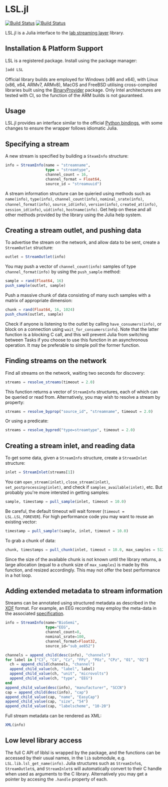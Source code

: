 # LSL.jl

[![Build Status](https://travis-ci.org/samuelpowell/LSL.jl.svg?branch=master)](https://travis-ci.org/samuelpowell/LSL.jl)
[![Build Status](https://ci.appveyor.com/api/projects/status/github/samuelpowell/LSL.jl?svg=true)](https://ci.appveyor.com/project/samuelpowell/LSL-jl)

LSL.jl is a Julia interface to the [lab streaming layer]([https://github.com/sccn/liblsl])
library.

## Installation & Platform Support

LSL is a registered package. Install using the package manager:

```julia
]add LSL
```

Official library builds are employed for Windows (x86 and x64), with Linux (x86, x64, 
ARMv7, ARMv8), MacOS and FreeBSD utilising cross-compiled libraries built using the
[BinaryProvider](https://github.com/JuliaPackaging/BinaryProvider.jl) package. Only Intel
architectures are tested with CI, so the function of the ARM builds is not gauranteed.

## Usage

LSL.jl provides an interface similar to the official 
[Python bindings](https://github.com/labstreaminglayer/liblsl-Python/), with some changes
to ensure the wrapper follows idiomatic Julia.

## Specifying a stream

A new stream is specified by building a `SteamInfo` structure:

```julia
info = StreamInfo(name = "streamname",
                  type = "streamtype",
                  channel_count = 16,
                  channel_format = Float64,
                  source_id = "streamuuid")
```

A stream information structure can be quieried using methods such as `name(info)`, 
`type(info)`, `channel_count(info)`, `nominal_srate(info)`, `channel_format(info)`, 
`source_id(info)`, `version(info)`, `created_at(info)`, `session_id(info)`, `uid(info)`,
`hostname(info)`. Get help on these and all other methods provided by the library using
the Julia help system.

## Creating a stream outlet, and pushing data

To advertise the stream on the network, and allow data to be sent, create a `StreamOutlet`
structure:

```julia
outlet = StreamOutlet(info)
```

You may push a vector of `channel_count(info)` samples of type `channel_format(info)` by 
using the `push_sample` method:

```julia
sample = rand(Float64, 16)
push_sample(outlet, sample)
```

Push a massive chunk of data consisting of many such samples with a matrix of appropriate
dimension:

```julia
chunk = rand(Float64, 16, 1024)
push_chunk(outlet, sample)
```

Check if anyone is listening to the outlet by calling `have_consumers(info)`, or block 
on a connection using `wait_for_consumers(info`). Note that the latter function is a blocking
C call, and this will prevent Julia from switching between Tasks if you choose to use this 
function in an asynchronous operation. It may be preferable to simple poll the former
function.

## Finding streams on the network

Find all streams on the network, waiting two seconds for discovery:

```julia
streams = resolve_streams(timeout = 2.0)
```

This function returns a vector of `StreamInfo` structures, each of which can be queried or
read from. Alternatively, you may wish to resolve a stream by property:

```julia
streams = resolve_byprop("source_id", "streamname", timeout = 2.0)
```

Or using a predicate:

```julia
streams = resolve_bypred("type=streamtype", timeout = 2.0)
```

## Creating a stream inlet, and reading data

To get some data, given a `StreamInfo` structure, create a `StreamInlet` structure:

```julia
inlet = StreamInlet(streams[1])
```

You can `open_stream(inlet)`, `close_stream(inlet)`, `set_postprocessing(inlet)`, and check
if `samples_available(inlet)`, etc. But probably you're more intersted in getting samples:

```julia
sample, timestamp = pull_sample(inlet, timeout = 10.0)
```

Be careful, the default timeout will wait forever (`timeout = LSL.LSL_FOREVER`). For high
performance code you may want to reuse an existing vector:

```julia
timestamp = pull_sample!(sample, inlet, timeout = 10.0)
```

To grab a chunk of data:

```julia
chunk, timestamps = pull_chunk(inlet, timeout = 10.0, max_samples = 512)
```

Since the size of the available chunk is not known until the library returns, a large
allocation (equal to a chunk size of `max_samples`) is made by this function, and resized
accordingly. This may not offer the best performance in a hot loop.


## Adding extended metadata to stream information

Streams can be annotated using structured metadata as described in the
[XDF](https://github.com/sccn/xdf) format. For example, an EEG recording may employ 
the meta-data in the associated [specification](https://github.com/sccn/xdf/wiki/EEG-Meta-Data).

```julia
info = StreamInfo(name="BioSemi",
                  type="EEG",
                  channel_count=8,
                  nominal_srate=100,
                  channel_format=Float32,
                  source_id="sub_ae852")

channels = append_child(desc(info), "channels")
for label in ["C3", "C4", "Cz", "FPz", "POz", "CPz", "O1", "O2"]
  ch = append_child(channels, "channel")
  append_child_value(ch, "label", label)
  append_child_value(ch, "unit", "microvolts")
  append_child_value(ch, "type", "EEG")
end
append_child_value(desc(info), "manufacturer", "SCCN")
cap = append_child(desc(info), "cap")
append_child_value(cap, "name", "EasyCap")
append_child_value(cap, "size", "54")
append_child_value(cap, "labelscheme", "10-20")
```

Full stream metadata can be rendered as XML:

```julia
XML(info)
```

## Low level library access

The full C API of liblsl is wrapped by the package, and the functions can be accessed by
their usual names, in the `lib` submodule, e.g. `LSL.lib.lsl_get_name(info)`. Julia structures
such as `StreamInfo`s, `StreamOutlet`s, and `StreamInlet`s will automatically convert to their
C handle when used as arguments to the C library. Alternatively you may get a pointer by
accesing the `.handle` property of each.
